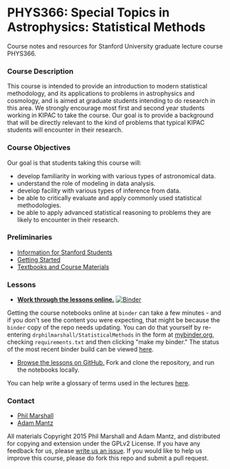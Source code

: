 # PHYS366: Special Topics in Astrophysics: Statistical Methods

Course notes and resources for Stanford University graduate lecture course PHYS366.

### Course Description

This course is intended to provide an introduction to modern
statistical methodology, and its applications to problems in
astrophysics and cosmology, and is aimed at graduate students
intending to do research in this area. We
strongly encourage most first and second year students working in
KIPAC to take the course.  Our goal is to provide a background that
will be directly relevant to the kind of problems that typical KIPAC
students will encounter in their research.

### Course Objectives

Our goal is that students taking this course will:
* develop familiarity in working with various types of astronomical data.
* understand the role of modeling in data analysis.
* develop facility with various types of inference from data.
* be able to critically evaluate and apply commonly used statistical methodologies.
* be able to apply advanced statistical reasoning to problems they are likely to encounter in their research.

### Preliminaries

* [Information for Stanford Students](https://github.com/drphilmarshall/StatisticalMethods/blob/master/doc/Stanford.md)
* [Getting Started](https://github.com/drphilmarshall/StatisticalMethods/blob/master/doc/GettingStarted.md)
* [Textbooks and Course Materials](https://github.com/drphilmarshall/StatisticalMethods/blob/master/doc/Textbooks.md)


### Lessons

* **[Work through the lessons online.](http://mybinder.org/repo/drphilmarshall/StatisticalMethods)** [![Binder](http://mybinder.org/badge.svg)](http://mybinder.org/repo/drphilmarshall/StatisticalMethods)  
<!-- This badge does not always appear - the binder instance of the repo is very temporary indeed! -->
Getting the course notebooks online at `binder` can take a few minutes - and if you don't see the content you were expecting, that might be because the `binder` copy of the repo needs updating. You can do that yourself by re-entering `drphilmarshall/StatisticalMethods` in the form at [mybinder.org](http://mybinder.org), checking `requirements.txt` and then clicking "make my binder." The status of the most recent binder build can be viewed [here](http://mybinder.org/repo/drphilmarshall/StatisticalMethods/status).


* [Browse the lessons on GitHub.](https://github.com/drphilmarshall/StatisticalMethods/blob/master/index.ipynb) Fork and clone the repository, and run the notebooks locally.

You can help write a glossary of terms used in the lectures [here](doc/Glossary.md).


### Contact

* [Phil Marshall](https://github.com/drphilmarshall/StatisticalMethods/issues/new?body=@drphilmarshall)
* [Adam Mantz](https://github.com/drphilmarshall/StatisticalMethods/issues/new?body=@abmantz)


All materials Copyright 2015 Phil Marshall and Adam Mantz, and distributed for copying and extension under the GPLv2 License. If you have any feedback for us, please [write us an issue](https://github.com/drphilmarshall/StatisticalMethods/issues). If you would like to help us improve this course, please do fork this repo and submit a pull request.
